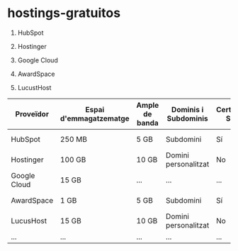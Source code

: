# hostings-gratuitos

1. HubSpot

3. Hostinger

4. Google Cloud

5. AwardSpace

6. LucustHost

| Proveïdor      | Espai d'emmagatzematge | Ample de banda | Dominis i Subdominis | Certificat SSL | Publicitat | Altres Característiques        |
|----------------|------------------------|----------------|-----------------------|----------------|------------|--------------------------------|
|   HubSpot      | 250 MB                 | 5 GB           | Subdomini             | Sí             | Sí         | Suport per a WordPress         |
|   Hostinger    | 100 GB                 | 10 GB          | Domini personalitzat  | No             | No         | Base de dades MySQL            |
|   Google Cloud | 15 GB                  | ...            | ...                   | ...            | ...        | ...                            |
|   AwardSpace   | 1 GB                   | 5 GB           | Subdomini             | Sí             | Sí         | Suport per a WordPress         |
|   LucusHost    | 15 GB                  | 10 GB          | Domini personalitzat  | No             | No         | Base de dades MySQL            |
| ...            | ...                    | ...            | ...                   | ...            | ...        | ...                            |
